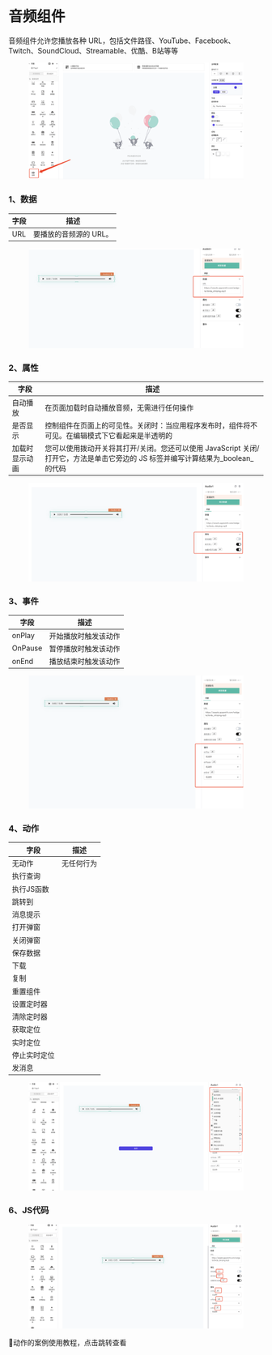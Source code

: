 # 音频组件

音频组件允许您播放各种 URL，包括文件路径、YouTube、Facebook、Twitch、SoundCloud、Streamable、优酷、B站等等

<figure><img src="../../../.gitbook/assets/image (92) (1).png" alt=""><figcaption></figcaption></figure>

### 1、数据

| 字段  | 描述            |
| --- | ------------- |
| URL | 要播放的音频源的 URL。 |

<figure><img src="../../../.gitbook/assets/image (52) (1).png" alt=""><figcaption></figcaption></figure>

### 2、属性

| 字段      | 描述                                                                            |
| ------- | ----------------------------------------------------------------------------- |
| 自动播放    | 在页面加载时自动播放音频，无需进行任何操作                                                         |
| 是否显示    | 控制组件在页面上的可见性。关闭时：当应用程序发布时，组件将不可见。在编辑模式下它看起来是半透明的                              |
| 加载时显示动画 | 您可以使用拨动开关将其打开/关闭。您还可以使用 JavaScript 关闭/打开它，方法是单击它旁边的 JS 标签并编写计算结果为_boolean_的代码 |

<figure><img src="../../../.gitbook/assets/image (82) (1).png" alt=""><figcaption></figcaption></figure>

### 3、事件

| 字段      | 描述         |
| ------- | ---------- |
| onPlay  | 开始播放时触发该动作 |
| OnPause | 暂停播放时触发该动作 |
| onEnd   | 播放结束时触发该动作 |

<figure><img src="../../../.gitbook/assets/image (50) (1).png" alt=""><figcaption></figcaption></figure>



### 4、动作

| 字段      | 描述    |
| ------- | ----- |
| 无动作     | 无任何行为 |
| 执行查询    |       |
| 执行JS函数  |       |
| 跳转到     |       |
| 消息提示    |       |
| 打开弹窗    |       |
| 关闭弹窗    |       |
| 保存数据    |       |
| 下载      |       |
| 复制      |       |
| 重置组件    |       |
| 设置定时器   |       |
| 清除定时器   |       |
| 获取定位    |       |
| 实时定位    |       |
| 停止实时定位  |       |
| 发消息     |       |

<figure><img src="../../../.gitbook/assets/image (61) (1).png" alt=""><figcaption></figcaption></figure>

### 6、JS代码



<figure><img src="../../../.gitbook/assets/image (91) (1).png" alt=""><figcaption></figcaption></figure>





📣动作的案例使用教程，点击跳转查看
